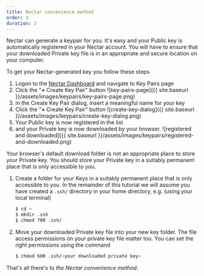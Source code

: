 ```yaml
---
title: Nectar convenience method
order: 3
duration: 3
---
```

Nectar can generate a keypair for you. It's easy and your Public key is automatically registered in your Nectar account. You will have to ensure that your downloaded Private key file is in an appropriate and secure location on your computer.

To get your Nectar-generated key you follow these steps

1. Logon to the [Nectar Dashboard](https://dashboard.rc.nectar.org.au) and navigate to Key Pairs page
2. Click the "**+** Create Key Pair" button
   ![key-pairs-page]({{ site.baseurl }}/assets/images/keypairs/key-pairs-page.png)
3. in the Create Key Pair dialog, insert a meaningful name for your key
2. Click the "**+** Create Key Pair" button
   ![create-key-dialog]({{ site.baseurl }}/assets/images/keypairs/create-key-dialog.png)
5. Your Public key is now registered in the list 
2. and your Private key is now downloaded by your browser.
   ![registered and downloaded]({{ site.baseurl }}/assets/images/keypairs/registered-and-downloaded.png)

Your browser's default download folder is not an appropriate place to store your Private key. You should store your Private key in a suitably permanent place that is only accessible to you. 

1. Create a folder for your Keys  in a suitably permanent place that is only accessible to you. In the remainder of this tutorial we will assume you have created a `.ssh/` directory in your home directory, e.g. (using your local terminal)
   ```bash
   $ cd ~
   $ mkdir .ssh
   $ chmod 700 .ssh/
   ```
   
2. Move your downloaded Private key file into your new key folder. The file access permissions on your private key file matter too. You can set the right permissions using the command 
   ```bash
   $ chmod 600 .ssh/<your downloaded private key>
   ```
That's all there's to *the Nectar convenience method*. 

